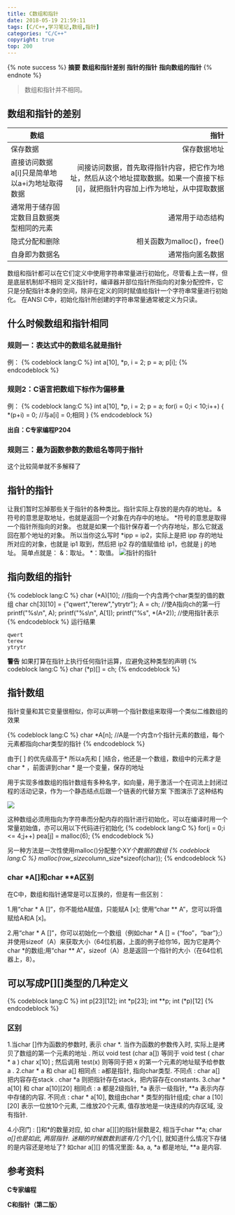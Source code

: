 ```yaml
---
title: C数组和指针
date: 2018-05-19 21:59:11
tags: [C/C++,学习笔记,数组,指针]
categories: "C/C++"
copyright: true
top: 200
---
```


{% note success %}
**摘要** 
**数组和指针差别**
**指针的指针**
**指向数组的指针**
{% endnote %}

<!-- more --> 

<blockquote class="blockquote-center">数组和指针并不相同。</blockquote>

## 数组和指针的差别

| 数组 | 指针 |
| - | -: | 
| 保存数据 | 保存数据地址 |
| 直接访问数据a[i]只是简单地以a+i为地址取得数据 | 间接访问数据，首先取得指针内容，把它作为地址，然后从这个地址提取数据。如果一个直接下标[i]，就把指针内容加上i作为地址，从中提取数据 | 
| 通常用于储存固定数目且数据类型相同的元素 | 通常用于动态结构 |
| 隐式分配和删除 | 相关函数为malloc()，free() |
| 自身即为数据名 | 通常指向匿名数据 |


数组和指针都可以在它们定义中使用字符串常量进行初始化，尽管看上去一样，但是底层机制却不相同
定义指针时，编译器并部位指针所指向的对象分配控件，它只是分配指针本身的空间，除非在定义的同时赋值给指针一个字符串常量进行初始化。
在ANSI C中，初始化指针所创建的字符串常量通常被定义为只读。



## 什么时候数组和指针相同

### 规则一：表达式中的数组名就是指针
例：
{% codeblock lang:C %}
int a[10], *p, i = 2;
p = a;
p[i];
{% endcodeblock %}

### 规则2：C语言把数组下标作为偏移量
例：
{% codeblock lang:C %}
int a[10], *p, i = 2;
p = a;
for(i = 0;i < 10;i++)
{
    *(p+i) = 0;  //与a[i] = 0;相同
}
{% endcodeblock %}

**出自：C专家编程P204**

### 规则三：最为函数参数的数组名等同于指针

这个比较简单就不多解释了

## 指针的指针
让我们暂时忘掉那些关于指针的各种类比。指针实际上存放的是内存的地址。
& 符号的意思是取地址，也就是返回一个对象在内存中的地址。
*符号的意思是取得一个指针所指向的对象。 也就是如果一个指针保存着一个内存地址，那么它就返回在那个地址的对象。
所以当你这么写时 *ipp = ip2，实际上是把 ipp 存的地址所对应的对象，也就是 ip1 取到，然后把 ip2 存的值赋值给 ip1，也就是 j 的地址。
简单点就是：
&：取址。
*：取值。
<img src="http://7xjjdc.com1.z0.glb.clouddn.com/blog/C/2018/5/19/czhizheng1.jpg" alt="指针的指针" />


## 指向数组的指针

{% codeblock lang:C %}
char (*A)[10];  //指向一个内含两个char类型的值的数组
char ch[3][10] = {"qwert","terew","ytrytr"};
A = ch;      //使A指向ch的第一行
printf("%s\n", A);
printf("%s\n", A[1]);
printf("%s", *(A+2));  //使用指针表示
{% endcodeblock %}
运行结果
```
qwert
terew
ytrytr
```

**警告**
如果打算在指针上执行任何指针运算，应避免这种类型的声明
{% codeblock lang:C %}
char (*p)[] = ch;
{% endcodeblock %}



## 指针数组
指针变量和其它变量很相似，你可以声明一个指针数组来取得一个类似二维数组的效果

{% codeblock lang:C %}
char *A[n]; //A是一个内含n个指针元素的数组，每个元素都指向char类型的指针
{% endcodeblock %}

由于[ ] 的优先级高于* 所以a先和 [ ]结合，他还是一个数组，数组中的元素才是char * ，前面讲到char * 是一个变量，保存的地址

用于实现多维数组的指针数组有多种名字，如向量，用于激活一个在词法上封闭过程的活动记录，作为一个静态结点后跟一个链表的代替方案
下图演示了这种结构

<img src="http://7xjjdc.com1.z0.glb.clouddn.com/blog/C/2018/5/19zj2.JPG" />

这种数组必须用指向为字符串而分配内存的指针进行初始化，可以在编译时用一个常量初始值，亦可以用以下代码进行初始化
{% codeblock lang:C %}
for(j = 0;i <= 4;j++)
    pea[j] = malloc(6);
{% endcodeblock %}

另一种方法是一次性使用malloc()分配整个X*Y个数据的数组
{% codeblock lang:C %}
malloc(row_size*column_size*sizeof(char));
{% endcodeblock %}



### char *A[]和char **A区别

在C中，数组和指针通常是可以互换的，但是有一些区别：

1.用“char * A []”，你不能给A赋值，只能赋A [x];
  使用“char ** A”，您可以将值赋给A和A [x]。

2.用“char * A []”，你可以初始化一个数组（例如char * A [] = {“foo”，“bar”};）并使用sizeof（A）来获取大小（64位机器，上面的例子给你16，因为它是两个char *的数组;用“char ** A”，sizeof（A）总是返回一个指针的大小（在64位机器上，8）。

## 可以写成P[][]类型的几种定义

{% codeblock lang:C %}
int p[23][12];
int *p[23];
int **p;
int (*p)[12]
{% endcodeblock %}


### 区别
1.当char []作为函数的参数时, 表示 char *. 当作为函数的参数传入时, 实际上是拷贝了数组的第一个元素的地址 . 
    所以 void test (char a[]) 等同于 void test ( char * a )
    char x[10] ; 然后调用 test(x) 则等同于把 x 的第一个元素的地址赋予给参数 a . 
2.char * a 和 char a[] 
相同点 : a都是指针,  指向char类型.
不同点 : char a[] 把内容存在stack . 
              char *a 则把指针存在stack，把内容存在constants. 
3.char * a[10] 和 char a[10][20]
相同点 : a 都是2级指针, *a 表示一级指针, **a 表示内存中存储的内容.
不同点 :  char * a[10], 数组由char * 类型的指针组成; 
char a [10][20] 表示一位放10个元素, 二维放20个元素, 值存放地是一块连续的内存区域, 没有指针.

4.小窍门 :  []和*的数量对应, 如 char a[][]的指针层数是2, 相当于char **a; char *a[]也是如此, 两层指针. 迷糊的时候数数到底有几个*几个[], 就知道什么情况下存储的是内容还是地址了? 如char a[][] 的情况里面: &a, a, *a 都是地址, **a 是内容.

## 参考资料

**C专家编程**

**C和指针（第二版）**

